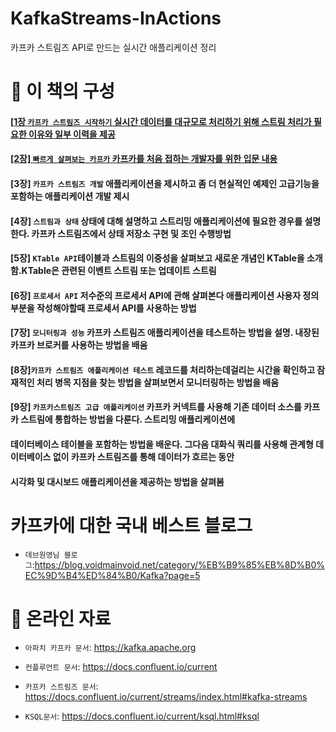 # KafkaStreams-InActions
 카프카  스트림즈 API로 만드는 실시간 애플리케이션 정리 

# 🍵 이 책의 구성 

#### [[1장 `카프카 스트림즈 시작하기` 실시간 데이터를 대규모로 처리하기 위해 스트림 처리가 필요한 이유와 일부 이력을 제공](https://github.com/saechimdaeki/KafkaStreams-InActions/tree/main/chap01)

#### [[2장] `빠르게 살펴보는 카프카` 카프카를 처음 접하는 개발자를 위한 입문 내용](https://github.com/saechimdaeki/KafkaStreams-InActions/tree/main/chap02)

#### [3장] `카프카 스트림즈 개발` 애플리케이션을 제시하고 좀 더 현실적인 예제인 고급기능을 포함하는 애플리케이션 개발 제시

#### [4장] `스트림과 상태`  상태에 대해 설명하고 스트리밍 애플리케이션에 필요한 경우를 설명한다. 카프카 스트림즈에서 상태 저장소 구현 및 조인 수행방법

#### [5장] `KTable API`테이블과 스트림의 이중성을 살펴보고 새로운 개념인 KTable을 소개함.KTable은 관련된 이벤트 스트림 또는 업데이트 스트림

#### [6장] `프로세서 API` 저수준의 프로세서 API에 관해 살펴본다 애플리케이션 사용자 정의 부분을 작성해야할때 프로세서 API를 사용하는 방법

#### [7장] `모니터링과 성능` 카프카 스트림즈 애플리케이션을 테스트하는 방법을 설명. 내장된 카프카 브로커를 사용하는 방법을 배움

#### [8장]`카프카 스트림즈 애플리케이션 테스트` 레코드를 처리하는데걸리는 시간을 확인하고 잠재적인 처리 병목 지점을 찾는 방법을 살펴보면서 모니터링하는 방법을 배움

#### [9장] `카프카스트림즈 고급 애플리케이션` 카프카 커넥트를 사용해 기존 데이터 소스를 카프카 스트림에 통합하는 방법을 다룬다. 스트리밍 애플리케이션에 

#### 데이터베이스 테이블을 포함하는 방법을 배운다. 그다음 대화식 쿼리를 사용해 관계형 데이터베이스 없이 카프카 스트림즈를 통해 데이터가 흐르는 동안

#### 시각화 및 대시보드 애플리케이션을 제공하는 방법을 살펴봄

# 카프카에 대한 국내 베스트 블로그

- `데브원영님 블로그`:https://blog.voidmainvoid.net/category/%EB%B9%85%EB%8D%B0%EC%9D%B4%ED%84%B0/Kafka?page=5 

# 🍰 온라인 자료

- `아파치 카프카 문서`: https://kafka.apache.org

- `컨플루언트 문서`: https://docs.confluent.io/current

- `카프카 스트림즈 문서`: https://docs.confluent.io/current/streams/index.html#kafka-streams

- `KSQL문서`: https://docs.confluent.io/current/ksql.html#ksql

  

